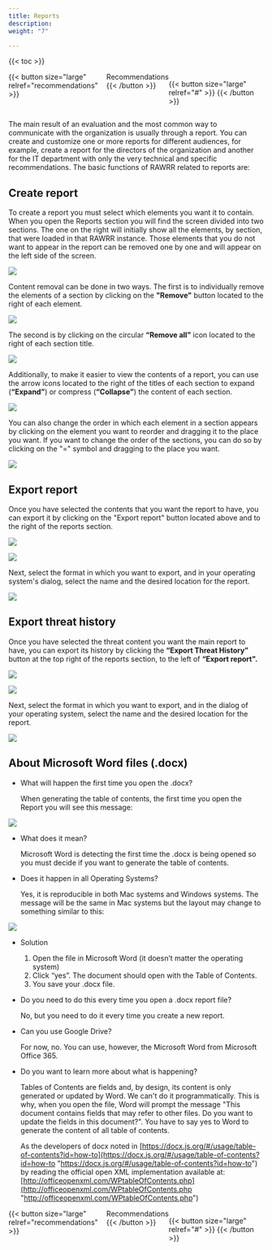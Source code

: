```yaml
---
title: Reports
description: 
weight: "7"

---
```

{{< toc >}}

<div style="display: flex; justify-content: space-between">
{{< button size="large" relref="recommendations" >}} <i class="arrow left"></i> Recommendations {{< /button >}}

{{< button size="large" relref="#" >}} <i class="arrow right"></i>{{< /button >}}
</div>

The main result of an evaluation and the most common way to communicate with the organization is usually through a report. You can create and customize one or more reports for different audiences, for example, create a report for the directors of the organization and another for the IT department with only the very technical and specific recommendations. The basic functions of RAWRR related to reports are:

## Create report

To create a report you must select which elements you want it to contain. When you open the Reports section you will find the screen divided into two sections. The one on the right will initially show all the elements, by section, that were loaded in that RAWRR instance. Those elements that you do not want to appear in the report can be removed one by one and will appear on the left side of the screen.

![](/images/reporte-home.png)

Content removal can be done in two ways. The first is to individually remove the elements of a section by clicking on the **"Remove"** button located to the right of each element.

![](/images/remove.png)

The second is by clicking on the circular **“Remove all”** icon located to the right of each section title.

![](/images/remover-todo.png)

Additionally, to make it easier to view the contents of a report, you can use the arrow icons located to the right of the titles of each section to expand (**“Expand”**) or compress (**“Collapse”**) the content of each section.

![](/images/flechas.png)

You can also change the order in which each element in a section appears by clicking on the element you want to reorder and dragging it to the place you want. If you want to change the order of the sections, you can do so by clicking on the "=" symbol and dragging to the place you want.

![](/images/arrastrar.png)

## Export report

Once you have selected the contents that you want the report to have, you can export it by clicking on the "Export report" button located above and to the right of the reports section.

![](/images/export_report_button_en.png)

![](/images/export_report_en.png)

Next, select the format in which you want to export, and in your operating system's dialog, select the name and the desired location for the report.

![](/images/choose_format_en.png)

## Export threat history

Once you have selected the threat content you want the main report to have, you can export its history by clicking the **“Export Threat History”** button at the top right of the reports section, to the left of **“Export report".**

![](/images/export_threat_history_button_en.png)

![](/images/export_threat_en.png)

Next, select the format in which you want to export, and in the dialog of your operating system, select the name and the desired location for the report.

![](/images/choose_format_en.png)

## About Microsoft Word files (.docx)

* What will happen the first time you open the .docx?

  When generating the table of contents, the first time you open the Report you will see this message:

![](/images/word1.png)

* What does it mean?

  Microsoft Word is detecting the first time the .docx is being opened so you must decide if you want to generate the table of contents.
* Does it happen in all Operating Systems?

  Yes, it is reproducible in both Mac systems and Windows systems. The message will be the same in Mac systems but the layout may change to something similar to this:

![](/images/word2.png)

* Solution
  1. Open the file in Microsoft Word (it doesn’t matter the operating system)
  2. Click “yes”. The document should open with the Table of Contents.
  3. You save your .docx file.
* Do you need to do this every time you open a .docx report file?

  No, but you need to do it every time you create a new report.
* Can you use Google Drive?

  For now, no. You can use, however, the Microsoft Word from Microsoft Office 365.
* Do you want to learn more about what is happening?

  Tables of Contents are fields and, by design, its content is only generated or updated by Word. We can't do it programmatically. This is why, when you open the file, Word will prompt the message "This document contains fields that may refer to other files. Do you want to update the fields in this document?". You have to say yes to Word to generate the content of all table of contents.

  As the developers of docx noted in [https://docx.js.org/#/usage/table-of-contents?id=how-to](https://docx.js.org/#/usage/table-of-contents?id=how-to "https://docx.js.org/#/usage/table-of-contents?id=how-to") by reading the official open XML implementation available at: [http://officeopenxml.com/WPtableOfContents.php](http://officeopenxml.com/WPtableOfContents.php "http://officeopenxml.com/WPtableOfContents.php")

<div style="display: flex; justify-content: space-between">
{{< button size="large" relref="recommendations" >}} <i class="arrow left"></i> Recommendations {{< /button >}}

{{< button size="large" relref="#" >}} <i class="arrow right"></i>{{< /button >}}
</div>